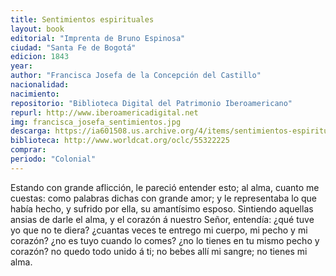```yaml
---
title: Sentimientos espirituales
layout: book
editorial: "Imprenta de Bruno Espinosa"
ciudad: "Santa Fe de Bogotá"
edicion: 1843 
year:
author: "Francisca Josefa de la Concepción del Castillo"
nacionalidad: 
nacimiento: 
repositorio: "Biblioteca Digital del Patrimonio Iberoamericano"
repurl: http://www.iberoamericadigital.net
img: francisca_josefa_sentimientos.jpg
descarga: https://ia601508.us.archive.org/4/items/sentimientos-espirituales-francisca-josefa/Sentimientos%20espirituales%20-%20Francisca%20Josefa.pdf
biblioteca: http://www.worldcat.org/oclc/55322225
comprar: 
periodo: "Colonial"
---
```

 

Estando con grande aflicción, le pareció entender esto; al alma, cuanto me cuestas: como palabras dichas con grande amor; y le representaba lo que había hecho, y sufrido por ella, su amantísimo esposo. Sintiendo aquellas ansias de darle el alma, y el corazón á nuestro Señor, entendía: ¿qué tuve yo que no te diera? ¿cuantas veces te entrego mi cuerpo, mi pecho y mi corazón? ¿no es tuyo cuando lo comes? ¿no lo tienes en tu mismo pecho y corazón? no quedo todo unido á ti; no bebes allí mi sangre; no tienes mi alma.
